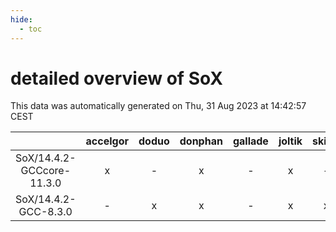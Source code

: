 ```yaml
---
hide:
  - toc
---
```


detailed overview of SoX
========================


This data was automatically generated on Thu, 31 Aug 2023 at 14:42:57 CEST  

| |accelgor|doduo|donphan|gallade|joltik|skitty|swalot|victini|
| :---: | :---: | :---: | :---: | :---: | :---: | :---: | :---: | :---: |
|SoX/14.4.2-GCCcore-11.3.0|x|-|x|-|x|-|-|-|
|SoX/14.4.2-GCC-8.3.0|-|x|x|-|x|x|-|x|
